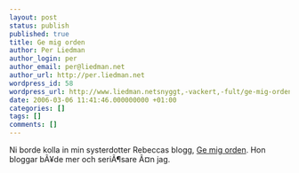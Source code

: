 ```yaml
---
layout: post
status: publish
published: true
title: Ge mig orden
author: Per Liedman
author_login: per
author_email: per@liedman.net
author_url: http://per.liedman.net
wordpress_id: 58
wordpress_url: http://www.liedman.netsnyggt,-vackert,-fult/ge-mig-orden/
date: 2006-03-06 11:41:46.000000000 +01:00
categories: []
tags: []
comments: []
---
```

Ni borde kolla in min systerdotter Rebeccas blogg, <a href="http://ge-mig-orden.blogs.se/">Ge mig orden</a>. Hon bloggar bÃ¥de mer och seriÃ¶sare Ã¤n jag.
